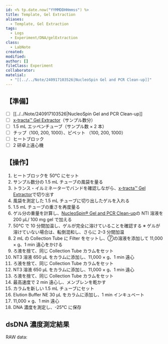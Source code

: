 ```yaml
---
id: <% tp.date.now("YYMMDDHHmmss") %>
title: Template, Gel Extraction
aliases:
  - Template, Gel Extraction
tags:
  - Logs
  - Experiment/DNA/gelExtraction
class:
  - LabNote
created: 
modified: 
author: []
fileClass: Experiment
collaborator: 
matelial:
  - "[[../../Note/240917103526|NucleoSpin Gel and PCR Clean-up]]"
---
```

## 【準備】
- [ ] [[../../Note/240917103526|NucleoSpin Gel and PCR Clean-up]]
- [ ] [x-tracta™ Gel Extractor](https://www.promega.jp/products/nucleic-acid-extraction/clean-up-and-concentration/x-tracta-gel-extractor/?catNum=A2121)（サンプル数分）
- [ ] 1.5 mL エッペンチューブ（サンプル数 $\times$ 2 本）
- [ ] チップ（100, 200, 1000）、ピペット （100, 200, 1000）
- [ ] ヒートブロック
- [ ] 2 研卓上遠心機

## 【操作】
1. ヒートブロックを 50℃ にセット
2. サンプル数分の 1.5 mL チューブの風袋を量る
3. トランス・イルミネーターでバンドを確認しながら、[x-tracta™ Gel Extractor](https://www.promega.jp/products/nucleic-acid-extraction/clean-up-and-concentration/x-tracta-gel-extractor/?catNum=A2121)で切り出す
4. 風袋を測定した 1.5 mL チューブに切り出したゲルを入れる
5. 1.5 mL チューブの重さを再度量る
6. ゲル分の重量を計算し、[NucleoSpin® Gel and PCR Clean-up](https://catalog.takara-bio.co.jp/product/basic_info.php?unitid=U100006678)の NTI 溶液を 200 μL/ 100 mg gel で加える
7. 50℃ で 10 分間加温し、ゲルが完全に溶けていることを確認する
   ※ ゲルが溶けていない場合は、転倒混和し、さらに 2–3 分間加温
8. 2 mL の Collection Tube に Filter をセットし、⑦の溶液を添加して 11,000 $\times$ g、1 min 遠心をかける
9. ろ液を捨て、同じ Collection Tube カラムをセット
10. NT3 溶液 650 μL をカラムに添加し、11,000 $\times$ g、1 min 遠心
11. ろ液を捨て、同じ Collection Tube カラムをセット
12. NT3 溶液 650 μL をカラムに添加し、11,000 $\times$ g、1 min 遠心
13. ろ液を捨て、同じ Collection Tube カラムをセット
14. 最高速度で 2 min 遠心し、メンブレンを乾かす
15. カラムを新しい 1.5 mL チューブにセット
16. Elution Buffer NE 30 μL をカラムに添加し、1 min インキュベート
17. 11,000 $\times$ g、1 min 遠心
18. DNA 濃度を測定し、-25℃ に保存

## dsDNA 濃度測定結果
RAW data: 